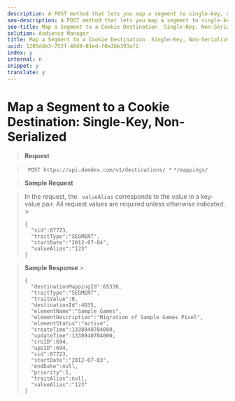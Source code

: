 ```yaml
---
description: A POST method that lets you map a segment to single-key, non-serialized cookie destination.
seo-description: A POST method that lets you map a segment to single-key, non-serialized cookie destination.
seo-title: Map a Segment to a Cookie Destination  Single-Key, Non-Serialized
solution: Audience Manager
title: Map a Segment to a Cookie Destination  Single-Key, Non-Serialized
uuid: 1205dde3-752f-48d8-81ed-f0a3bb393af2
index: y
internal: n
snippet: y
translate: y
---
```


# Map a Segment to a Cookie Destination: Single-Key, Non-Serialized


>**Request** 

>` POST https://api.demdex.com/v1/destinations/ *` <destinationId>`*/mappings/` 

>**Sample Request** 

>In the request, the ` valueAlias` corresponds to the value in a key-value pair. All request values are required unless otherwise indicated. >
>```
>{ 
>   "sid":87723, 
>   "traitType":"SEGMENT", 
>   "startDate":"2012-07-04", 
>   "valueAlias":"123" 
>}
>```


>**Sample Response** >
>```
>{ 
>   "destinationMappingId":65336, 
>   "traitType":"SEGMENT", 
>   "traitValue":0, 
>   "destinationId":4035, 
>   "elementName":"Sample Games", 
>   "elementDescription":"Migration of Sample Games Pixel", 
>   "elementStatus":"active", 
>   "createTime":1338940704000, 
>   "updateTime":1338940704000, 
>   "crUID":694, 
>   "upUID":694, 
>   "sid":87723, 
>   "startDate":"2012-07-03", 
>   "endDate":null, 
>   "priority":1, 
>   "traitAlias":null, 
>   "valueAlias":"123" 
>}
>```

